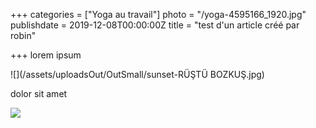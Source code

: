 +++
categories = ["Yoga au travail"]
photo = "/yoga-4595166_1920.jpg"
publishdate = 2019-12-08T00:00:00Z
title = "test d'un article créé par robin"

+++
lorem ipsum

![](/assets/uploadsOut/OutSmall/sunset-RÜŞTÜ BOZKUŞ.jpg)

dolor sit amet

![](/assets/uploadsOut/Out/test-image-lourde.jpeg)